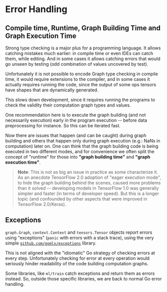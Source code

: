 # Error Handling

## Compile time, Runtime, **Graph Building Time** and **Graph Execution Time**

Strong type checking is a major plus for a programming language. It allows catching mistakes much earlier:
in compile time or even IDEs can catch them, while editing. And in some cases it allows catching errors
that would go unseen by testing (odd combination of values uncovered by test). 

Unfortunately it is not possible to encode Graph type checking in compile time, it would require extensions
to the compiler, and in some cases it actually requires running the code, since the output of some ops tensors
have shapes that are dynamically generated.

This slows down development, since it requires running the programs to check the validity their computation
graph types and values.

One recommendation here is to execute the graph building (and not necessarily execution) early in the 
program execution -- before data preprocessing for instance. So this can be iterated fast.

Now there are issues that happen (and can be caught) during graph building
and others that happen only during graph execution (e.g.: NaNs in computation) later on. 
One can think that the graph building code is being executed in two different modes, 
and for convenience we often split the concept of "runtime" for those
into **"graph building time"** and **"graph execution time"**.

> **Note**: This is not as big an issue in practice as some characterize it. As an anecdote TensorFlow 2.0
> adoption of "eager execution mode", to hide the graph building behind the scenes, caused more problems than
> it solved -- developing models in TensorFlow 1.0 was generally simpler and faster
> (in terms of developer speed). But this is a longer topic (and confounded by other aspects that were
> improved in TensorFlow 2.0/Keras).

## Exceptions

`graph.Graph`, `context.Context` and `tensors.Tensor` objects report errors using "exceptions" (`panic` with errors 
with a stack trace), using the very simple [`github.com/gomlx/exceptions`](https://github.com/gomlx/exceptions) library.

This is not aligned with the "idiomatic" Go strategy of checking errors at every step. 
Unfortunately checking for error at every operation would seriously hinder readability of the code building 
computation graphs.

Some libraries, like `ml/train` catch exceptions and return them as errors instead. So, outside those specific
libraries, we are back to normal Go error handling.

